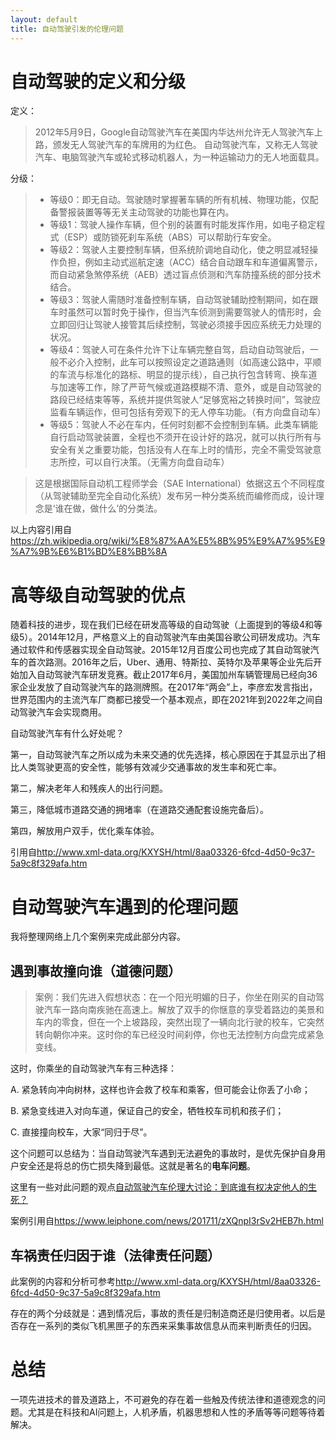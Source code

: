 ```yaml
---
layout: default
title: 自动驾驶引发的伦理问题
---
```


# 自动驾驶的定义和分级

定义：
>2012年5月9日，Google自动驾驶汽车在美国内华达州允许无人驾驶汽车上路，颁发无人驾驶汽车的车牌用的为红色。
自动驾驶汽车，又称无人驾驶汽车、电脑驾驶汽车或轮式移动机器人，为一种运输动力的无人地面载具。



分级：
>* 等级0：即无自动。驾驶随时掌握著车辆的所有机械、物理功能，仅配备警报装置等等无关主动驾驶的功能也算在内。
>* 等级1：驾驶人操作车辆，但个别的装置有时能发挥作用，如电子稳定程式（ESP）或防锁死刹车系统（ABS）可以帮助行车安全。
>* 等级2：驾驶人主要控制车辆，但系统阶调地自动化，使之明显减轻操作负担，例如主动式巡航定速（ACC）结合自动跟车和车道偏离警示，而自动紧急煞停系统（AEB）透过盲点侦测和汽车防撞系统的部分技术结合。
>* 等级3：驾驶人需随时准备控制车辆，自动驾驶辅助控制期间，如在跟车时虽然可以暂时免于操作，但当汽车侦测到需要驾驶人的情形时，会立即回归让驾驶人接管其后续控制，驾驶必须接手因应系统无力处理的状况。
>* 等级4：驾驶人可在条件允许下让车辆完整自驾，启动自动驾驶后，一般不必介入控制，此车可以按照设定之道路通则（如高速公路中，平顺的车流与标准化的路标、明显的提示线），自己执行包含转弯、换车道与加速等工作，除了严苛气候或道路模糊不清、意外，或是自动驾驶的路段已经结束等等，系统并提供驾驶人“足够宽裕之转换时间”，驾驶应监看车辆运作，但可包括有旁观下的无人停车功能。（有方向盘自动车）
>* 等级5：驾驶人不必在车内，任何时刻都不会控制到车辆。此类车辆能自行启动驾驶装置，全程也不须开在设计好的路况，就可以执行所有与安全有关之重要功能，包括没有人在车上时的情形，完全不需受驾驶意志所控，可以自行决策。（无需方向盘自动车）

>这是根据国际自动机工程师学会（SAE International）依据这五个不同程度（从驾驶辅助至完全自动化系统）发布另一种分类系统而编修而成，设计理念是‘谁在做，做什么’的分类法。

以上内容引用自<https://zh.wikipedia.org/wiki/%E8%87%AA%E5%8B%95%E9%A7%95%E9%A7%9B%E6%B1%BD%E8%BB%8A>


# 高等级自动驾驶的优点
随着科技的进步，现在我们已经在研发高等级的自动驾驶（上面提到的等级4和等级5）。2014年12月，严格意义上的自动驾驶汽车由美国谷歌公司研发成功。汽车通过软件和传感器实现全自动驾驶。2015年12月百度公司也完成了其自动驾驶汽车的首次路测。2016年之后，Uber、通用、特斯拉、英特尔及苹果等企业先后开始加入自动驾驶汽车研发竞赛。截止2017年6月，美国加州车辆管理局已经向36家企业发放了自动驾驶汽车的路测牌照。在2017年“两会”上，李彦宏发言指出，世界范围内的主流汽车厂商都已接受一个基本观点，即在2021年到2022年之间自动驾驶汽车会实现商用。

自动驾驶汽车有什么好处呢？

第一，自动驾驶汽车之所以成为未来交通的优先选择，核心原因在于其显示出了相比人类驾驶更高的安全性，能够有效减少交通事故的发生率和死亡率。

第二，解决老年人和残疾人的出行问题。

第三，降低城市道路交通的拥堵率（在道路交通配套设施完备后）。

第四，解放用户双手，优化乘车体验。

引用自<http://www.xml-data.org/KXYSH/html/8aa03326-6fcd-4d50-9c37-5a9c8f329afa.htm>

# 自动驾驶汽车遇到的伦理问题

我将整理网络上几个案例来完成此部分内容。

## 遇到事故撞向谁（道德问题）

>案例：我们先进入假想状态：在一个阳光明媚的日子，你坐在刚买的自动驾驶汽车一路向南疾驰在高速上。解放了双手的你惬意的享受着路边的美景和车内的零食，但在一个上坡路段，突然出现了一辆向北行驶的校车，它突然转向朝你冲来。这时你的车已经没时间刹停，你也无法控制方向盘完成紧急变线。

这时，你乘坐的自动驾驶汽车有三种选择：

A. 紧急转向冲向树林，这样也许会救了校车和乘客，但可能会让你丢了小命；

B. 紧急变线进入对向车道，保证自己的安全，牺牲校车司机和孩子们；

C. 直接撞向校车，大家“同归于尽”。

这个问题可以总结为：当自动驾驶汽车遇到无法避免的事故时，是优先保护自身用户安全还是将总的伤亡损失降到最低。这就是著名的**电车问题**。

这里有一些对此问题的观点[自动驾驶汽车伦理大讨论：到底谁有权决定他人的生死？](https://www.leiphone.com/news/201711/zXQnpI3rSv2HEB7h.html)

案例引用自<https://www.leiphone.com/news/201711/zXQnpI3rSv2HEB7h.html>

## 车祸责任归因于谁（法律责任问题）
此案例的内容和分析可参考<http://www.xml-data.org/KXYSH/html/8aa03326-6fcd-4d50-9c37-5a9c8f329afa.htm>

存在的两个分歧就是：遇到情况后，事故的责任是归制造商还是归使用者。以后是否存在一系列的类似飞机黑匣子的东西来采集事故信息从而来判断责任的归因。

# 总结
一项先进技术的普及道路上，不可避免的存在着一些触及传统法律和道德观念的问题。尤其是在科技和AI问题上，人机矛盾，机器思想和人性的矛盾等等问题等待着解决。



